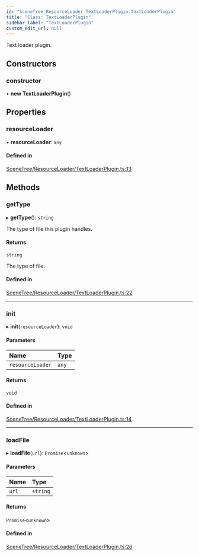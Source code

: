 ```yaml
---
id: "SceneTree_ResourceLoader_TextLoaderPlugin.TextLoaderPlugin"
title: "Class: TextLoaderPlugin"
sidebar_label: "TextLoaderPlugin"
custom_edit_url: null
---
```




Text loader plugin.

## Constructors

### constructor

• **new TextLoaderPlugin**()

## Properties

### resourceLoader

• **resourceLoader**: `any`

#### Defined in

[SceneTree/ResourceLoader/TextLoaderPlugin.ts:13](https://github.com/ZeaInc/zea-engine/blob/434f018d2/src/SceneTree/ResourceLoader/TextLoaderPlugin.ts#L13)

## Methods

### getType

▸ **getType**(): `string`

The type of file this plugin handles.

#### Returns

`string`

The type of file.

#### Defined in

[SceneTree/ResourceLoader/TextLoaderPlugin.ts:22](https://github.com/ZeaInc/zea-engine/blob/434f018d2/src/SceneTree/ResourceLoader/TextLoaderPlugin.ts#L22)

___

### init

▸ **init**(`resourceLoader`): `void`

#### Parameters

| Name | Type |
| :------ | :------ |
| `resourceLoader` | `any` |

#### Returns

`void`

#### Defined in

[SceneTree/ResourceLoader/TextLoaderPlugin.ts:14](https://github.com/ZeaInc/zea-engine/blob/434f018d2/src/SceneTree/ResourceLoader/TextLoaderPlugin.ts#L14)

___

### loadFile

▸ **loadFile**(`url`): `Promise`<`unknown`\>

#### Parameters

| Name | Type |
| :------ | :------ |
| `url` | `string` |

#### Returns

`Promise`<`unknown`\>

#### Defined in

[SceneTree/ResourceLoader/TextLoaderPlugin.ts:26](https://github.com/ZeaInc/zea-engine/blob/434f018d2/src/SceneTree/ResourceLoader/TextLoaderPlugin.ts#L26)

